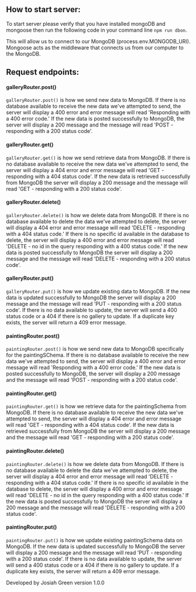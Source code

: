 ## How to start server:

To start server please verify that you have installed mongoDB and mongoose then run the following code in your command line `npm run dbon`. 

This will allow us to connect to our MongoDB (process.env.MONGODB_URI).  Mongoose acts as the middleware that connects us from our computer to the MongoDB. 

## Request endpoints:

#### galleryRouter.post()

`galleryRouter.post()` is how we send new data to MongoDB.  If there is no database available to receive the new data we've attempted to send, the server will display a 400 error and error message will read 'Responding with a 400 error code.'   If the new data is posted successfully to MongoDB, the server will display a 200 message and the message will read 'POST - responding with a 200 status code'.

#### galleryRouter.get()

`galleryRouter.get()` is how we send retrieve data from MongoDB.  If there is no database available to receive the new data we've attempted to send, the server will display a 404 error and error message will read 'GET - responding with a 404 status code'.  If the new data is retrieved successfully from MongoDB the server will display a 200 message and the message will read 'GET - responding with a 200 status code'.

#### galleryRouter.delete() 

`galleryRouter.delete()` is how we delete data from MongoDB.  If there is no database available to delete the data we've attempted to delete, the server will display a 404 error and error message will read 'DELETE - responding with a 404 status code.'  If there is no specific id available in the database to delete, the server will display a 400 error and error message will read 'DELETE - no id in the query responding with a 400 status code.'  If the new data is posted successfully to MongoDB the server will display a 200 message and the message will read 'DELETE - responding with a 200 status code'.

#### galleryRouter.put() 

`galleryRouter.put()` is how we update existing data to MongoDB. If the new data is updated successfully to MongoDB the server will display a 200 message and the message will read 'PUT - responding with a 200 status code'. If there is no data available to update, the server will send a 400 status code or a 404 if there is no gallery to update. If a duplicate key exists, the server will return a 409 error message. 

#### paintingRouter.post()

`paintingRouter.post()` is how we send new data to MongoDB specifically for the paintingSChema.  If there is no database available to receive the new data we've attempted to send, the server will display a 400 error and error message will read 'Responding with a 400 error code.'   If the new data is posted successfully to MongoDB, the server will display a 200 message and the message will read 'POST - responding with a 200 status code'.

#### paintingRouter.get()

`paintingRouter.get()` is how we retrieve data for the paintingSchema from MongoDB.  If there is no database available to receive the new data we've attempted to send, the server will display a 404 error and error message will read 'GET - responding with a 404 status code'.  If the new data is retrieved successfully from MongoDB the server will display a 200 message and the message will read 'GET - responding with a 200 status code'.

#### paintingRouter.delete() 

`paintingRouter.delete()` is how we delete data from MongoDB.  If there is no database available to delete the data we've attempted to delete, the server will display a 404 error and error message will read 'DELETE - responding with a 404 status code.'  If there is no specific id available in the database to delete, the server will display a 400 error and error message will read 'DELETE - no id in the query responding with a 400 status code.'  If the new data is posted successfully to MongoDB the server will display a 200 message and the message will read 'DELETE - responding with a 200 status code'.

#### paintingRouter.put() 

`paintingRouter.put()` is how we update existing paintingSchema data on MongoDB. If the new data is updated successfully to MongoDB the server will display a 200 message and the message will read 'PUT - responding with a 200 status code'. If there is no data available to update, the server will send a 400 status code or a 404 if there is no gallery to update. If a duplicate key exists, the server will return a 409 error message. 

Developed by Josiah Green
version 1.0.0 
